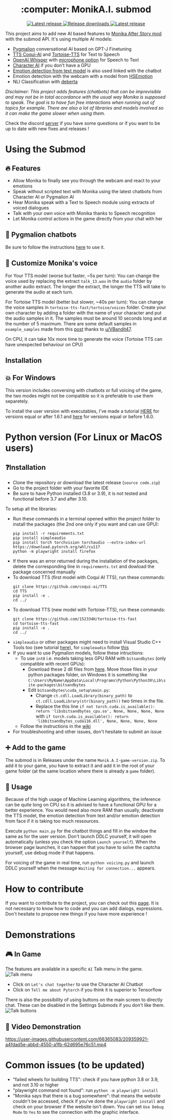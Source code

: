 <h1 align="center"> :computer: MonikA.I. submod </h1>

<p align="center">
  <a href="https://github.com/Rubiksman78/MonikA.I./releases/latest">
    <img alt="Latest release" src="https://img.shields.io/github/v/release/Rubiksman78/MonikA.I.">
  </a>
   <a href="https://github.com/Rubiksman78/MonikA.I./releases">
    <img alt="Release downloads" src="https://img.shields.io/github/downloads/Rubiksman78/MonikA.I./total">
  </a>
  <a href="https://discord.gg/2RsPuaDxEn">
    <img alt="Latest release" src="https://img.shields.io/badge/Discord-Join%20the%20Server%20!-brightgreen">
  </a>
</p>

This project aims to add new AI based features to [Monika After Story mod](https://github.com/Monika-After-Story/MonikaModDev) with the submod API.
It's using multiple AI models:
- [Pygmalion](https://huggingface.co/PygmalionAI) conversational AI based on GPT-J Finetuning
- [TTS Coqui-AI](https://github.com/coqui-ai/TTS) and [Tortoise-TTS](https://github.com/152334H/tortoise-tts-fast) for Text to Speech
- [OpenAI Whisper](https://github.com/openai/whisper) with [microphone option](https://github.com/mallorbc/whisper_mic) for Speech to Text
- [Character AI](https://character.ai/) if you don't have a GPU
- [Emotion detection from text model](https://huggingface.co/michellejieli/emotion_text_classifier) is also used linked with the chatbot
- Emotion detection with the webcam with a model from [HSEmotion](https://github.com/HSE-asavchenko/face-emotion-recognition) 
- NLI Classification with [deberta](https://huggingface.co/sileod/deberta-v3-base-tasksource-nli)

*Disclaimer: This project adds features (chatbots) that can be imprevisible and may not be in total accordance with the usual way Monika is supposed to speak. The goal is to have fun free interactions when running out of topics for example. There are also a lot of libraries and models involved so it can make the game slower when using them.*

Check the discord [server](https://discord.gg/2RsPuaDxEn) if you have some questions or if you want to be up to date with new fixes and releases !

# Using the Submod

## :fire: Features

- Allow Monika to finally see you through the webcam and react to your emotions
- Speak without scripted text with Monika using the latest chatbots from Character AI or Pygmalion AI
- Hear Monika speak with a Text to Speech module using extracts of voiced dialogues
- Talk with your own voice with Monika thanks to Speech recognition
- Let Monika control actions in the game directly from your chat with her

## :star2: Pygmalion chatbots

Be sure to follow the instructions [here](../../wiki/Install-Pygmalion-locally) to use it.

## :microphone: Customize Monika's voice

For Your TTS model (worse but faster, ~5s per turn):
You can change the voice used by replacing the extract `talk_13.wav` in the `audio` folder by another audio extract. The longer the extract, the longer the TTS will take to generate the audio at each turn.

For Tortoise TTS model (better but slower, ~40s per turn): You can change the voice samples in `tortoise-tts-fast/tortoise/voices` folder. Create your own character by adding a folder with the name of your character and put the audio samples in it. The samples must be around 10 seconds long and at the number of 5 maximum. There are some default samples in `example_samples` made from this [post](https://www.reddit.com/r/MASFandom/comments/10sz2z3/giving_monika_a_voice_using_new_ai_technology_to/) thanks to [u/VBandit47](https://www.reddit.com/user/VBandit47/).

On CPU, it can take 10x more time to generate the voice (Tortoise TTS can have unexpected behaviour on CPU)

## Installation 

## :boom: For Windows 

This version includes conversing with chatbots or full voicing of the game, the two modes might not be compatible so it is preferable to use them separetely.

To install the user version with executables, I've made a tutorial [HERE](../../wiki/Installation-tutorial-(after-1.6.1)) for versions equal or after 1.6.1 and [here](../../wiki/Installation-tutorial-(before-1.6.0)) for versions equal or before 1.6.0.

# Python version (For Linux or MacOS users)

## ❓Installation

- Clone the repository or download the latest release (`source code.zip`)
- Go to the project folder with your favorite IDE
- Be sure to have Python installed (3.8 or 3.9), it is not tested and functional before 3.7 and after 3.10.

To setup all the libraries:
- Run these commands in a terminal opened within the project folder to install the packages (the 2nd one only if you want and can use GPU):
    ```
    pip install -r requirements.txt
    pip install simpleaudio
    pip install torch torchvision torchaudio --extra-index-url https://download.pytorch.org/whl/cu117
    python -m playwright install firefox
    ```
- If there was an error returned during the installation of the packages, delete the corresponding line in `requirements.txt` and dowload the package concerned manually
- To download TTS (first model with Coqui AI TTS), run these commands:
    ```
    git clone https://github.com/coqui-ai/TTS
    cd TTS
    pip install -e .
    cd ../
    ```
- To download TTS (new model with Tortoise-TTS), run these commands:
    ```
    git clone https://github.com/152334H/tortoise-tts-fast
    cd tortoise-tts-fast
    pip install -e .
    cd ../
    ```
- `simpleaudio` or other packages might need to install Visual Studio C++ Tools too (see tutorial [here](https://stackoverflow.com/questions/64261546/how-to-solve-error-microsoft-visual-c-14-0-or-greater-is-required-when-inst)), for `simpleaudio` follow [this](https://stackoverflow.com/questions/67312738/error-command-errored-out-with-exit-status-1-python-when-installing-simple)
- If you want to use Pygmalion models, follow these intructions:
  - To use `int8` i.e. models taking less GPU RAM with `bitsandbytes` (only compatible with recent GPUs):
     - Download these 2 dll files from [here](https://github.com/DeXtmL/bitsandbytes-win-prebuilt). Move those files in your python packages folder, on Windows it is something like `C:\Users\MyName\AppData\Local\Programs\Python\Python39\Lib\site-packages\bitsandbytes`
     - Edit `bitsandbytes\cuda_setup\main.py`: 
       - Change `ct.cdll.LoadLibrary(binary_path)` to `ct.cdll.LoadLibrary(str(binary_path))` two times in the file.
       - Replace the this line ```if not torch.cuda.is_available(): return 'libsbitsandbytes_cpu.so', None, None, None, None``` with ```if torch.cuda.is_available(): return 'libbitsandbytes_cuda116.dll', None, None, None, None```
   - Follow the instructions in the [wiki](https://github.com/Rubiksman78/MonikA.I/wiki/Install-Pygmalion-locally)
- For troubleshooting and other issues, don't hesitate to submit an issue

## :heavy_plus_sign: Add to the game

The submod is in Releases under the name `Monik.A.I-game-version.zip`. To add it to your game, you have to extract it and add it in the root of your game folder (at the same location where there is already a `game` folder).

## :loudspeaker: Usage

Because of the high usage of Machine Learning algorithms, the inference can be quite long on CPU so it is advised to have a functional GPU for a better experience.
You would need also more RAM than usually, deactivate the TTS model, the emotion detection from text and/or emotion detection from face if it is taking too much ressources.

Execute `python main.py` for the chatbot things and fill in the window the same as for the user version. Don't launch DDLC yourself, it will open automatically (unless you check the option `Launch yourself`).
When the browser page launches, it can happen that you have to solve the captcha yourself, use debug mode if that happens.

For voicing of the game in real time, run `python voicing.py` and launch DDLC yourself when the message `Waiting for connection...` appears.

# How to contribute

If you want to contribute to the project, you can check out this [page](../../wiki/How-to-contribute).
It is not necessary to know how to code and you can add dialogs, expressions. Don't hesitate to propose new things if you have more experience !

# Demonstrations

## :video_game: In Game

The features are available in a specific `AI` Talk menu in the game.
![Talk menu](images/event_mas.png)

- Click on `Let's chat together` to use the Character AI Chatbot
- Click on `Tell me about Pytorch` if you think it is superior to Tensorflow

There is also the possibility of using buttons on the main screen to directly chat. These can be disabled in the Settings Submods if you don't like them.
![Talk buttons](images/buttons_mas.png)

## :cinema: Video Demonstration

https://user-images.githubusercontent.com/66365083/209359921-a4fdad5e-abbd-4550-a1fb-62d695e76c51.mp4

# Common issues (to be updated)

- "failed wheels for building TTS": check if you have python 3.8 or 3.9, and not 3.10 or higher
- "playwright command not found": run `python -m playwright install` 
- "Monika says that there is a bug somewhere": that means the website couldn't be accessed, check if you've done the `playwright install` and check on your browser if the website isn't down. You can set `Use Debug Mode` to `Yes` to see the connection with the graphic interface.

